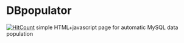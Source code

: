 # DBpopulator
[![HitCount](http://hits.dwyl.io/colgatto/DBpopulator.svg)](http://hits.dwyl.io/colgatto/DBpopulator)
simple HTML+javascript page for automatic MySQL data population
